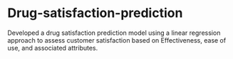 # Drug-satisfaction-prediction
Developed a drug satisfaction prediction model using a linear regression approach to assess customer satisfaction based on Effectiveness, ease of use, and associated attributes.
